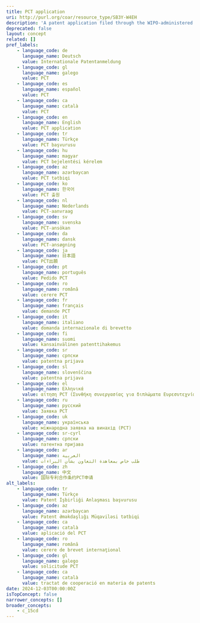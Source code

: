 ```yaml
---
title: PCT application
uri: http://purl.org/coar/resource_type/SB3Y-W4EH
description: 'A patent application filed through the WIPO-administered Patent Cooperation Treaty (PCT), also known as an international application. [Source: Adapted from https://www.wipo.int/edocs/pubdocs/en/wipo_pub_943_2018.pdf]'
deprecated: false
layout: concept
related: []
pref_labels:
    - language_code: de
      language_name: Deutsch
      value: Internationale Patentanmeldung
    - language_code: gl
      language_name: galego
      value: PCT
    - language_code: es
      language_name: español
      value: PCT
    - language_code: ca
      language_name: català
      value: PCT
    - language_code: en
      language_name: English
      value: PCT application
    - language_code: tr
      language_name: Türkçe
      value: PCT başvurusu
    - language_code: hu
      language_name: magyar
      value: PCT bejelentési kérelem
    - language_code: az
      language_name: azərbaycan
      value: PCT tətbiqi
    - language_code: ko
      language_name: 한국어
      value: PCT 출원
    - language_code: nl
      language_name: Nederlands
      value: PCT-aanvraag
    - language_code: sv
      language_name: svenska
      value: PCT-ansökan
    - language_code: da
      language_name: dansk
      value: PCT-ansøgning
    - language_code: ja
      language_name: 日本語
      value: PCT出願
    - language_code: pt
      language_name: português
      value: Pedido PCT
    - language_code: ro
      language_name: română
      value: cerere PCT
    - language_code: fr
      language_name: français
      value: demande PCT
    - language_code: it
      language_name: italiano
      value: domanda internazionale di brevetto
    - language_code: fi
      language_name: suomi
      value: kansainvälinen patenttihakemus
    - language_code: sr
      language_name: српски
      value: patentna prijava
    - language_code: sl
      language_name: slovenščina
      value: patentna prijava
    - language_code: el
      language_name: Ελληνικά
      value: αίτηση PCT (Συνθήκη συνεργασίας για διπλώματα Ευρεσυτεχνίας)
    - language_code: ru
      language_name: русский
      value: Заявка РСТ
    - language_code: uk
      language_name: українська
      value: міжнародна заявка на винахід (РСТ)
    - language_code: sr-cyrl
      language_name: српски
      value: патентна пријава
    - language_code: ar
      language_name: العربية
      value: طلب خاص بمعاهدة التعاون بشأن البراءات
    - language_code: zh
      language_name: 中文
      value: 国际专利合作条约PCT申请
alt_labels:
    - language_code: tr
      language_name: Türkçe
      value: Patent İşbirliği Anlaşması başvurusu
    - language_code: az
      language_name: azərbaycan
      value: Patent Əməkdaşlığı Müqaviləsi tətbiqi
    - language_code: ca
      language_name: català
      value: aplicació del PCT
    - language_code: ro
      language_name: română
      value: cerere de brevet internaţional
    - language_code: gl
      language_name: galego
      value: solicitude PCT
    - language_code: ca
      language_name: català
      value: tractat de cooperació en materia de patents
date: 2024-12-03T00:00:00Z
isTopConcept: false
narrower_concepts: []
broader_concepts:
    - c_15cd
---
```


